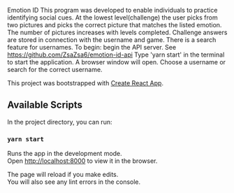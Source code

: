 Emotion ID
This program was developed to enable individuals to practice identifying social cues. 
At the lowest level(challenge) the user picks from two pictures and picks the correct picture that matches the listed emotion.
The number of pictures increases with levels completed. 
Challenge answers are stored in connection with the username and game. 
There is a search feature for usernames.
To begin: begin the API server. See https://github.com/ZsaZsa6/emotion-id-api
Type 'yarn start' in the terminal to start the application.
A browser window will open. Choose a username or search for the correct username. 


This project was bootstrapped with [Create React App](https://github.com/facebook/create-react-app).



## Available Scripts

In the project directory, you can run:

### `yarn start`

Runs the app in the development mode.\
Open [http://localhost:8000](http://localhost:8000) to view it in the browser.

The page will reload if you make edits.\
You will also see any lint errors in the console.



